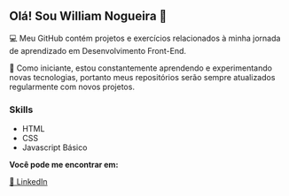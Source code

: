 <h2>Olá! Sou William Nogueira 👋</h2> 

💻 Meu GitHub contém projetos e exercícios relacionados à minha jornada de aprendizado em Desenvolvimento Front-End. 

🎨 Como iniciante, estou constantemente aprendendo e experimentando novas tecnologias, portanto meus repositórios serão sempre atualizados regularmente com novos projetos.

<h3>Skills</h3>
<ul>
  <li>HTML</li>
  <li>CSS</li>
  <li>Javascript Básico</li>
</ul>

**Você pode me encontrar em:**

[📧 LinkedIn](https://www.linkedin.com/in/william-nogueira-dev/)

